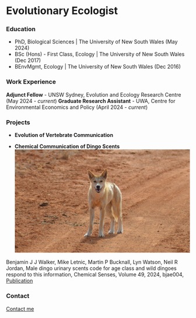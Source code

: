 # Evolutionary Ecologist

### Education
- PhD, Biological Sciences | The University of New South Wales (May 2024)
- BSc (Hons) - First Class, Ecology | The University of New South Wales (Dec 2017)
- BEnvMgmt, Ecology | The University of New South Wales (Dec 2016)

### Work Experience
**Adjunct Fellow** - UNSW Sydney, Evolution and Ecology Research Centre (May 2024 - *current*)
**Graduate Research Assistant** - UWA, Centre for Environmental Economics and Policy (April 2024 - *current*)

### Projects
- **Evolution of Vertebrate Communication**

- **Chemical Communication of Dingo Scents**
![Dingo-Fieldwork](assets/img/dingo.JPG)

Benjamin J J Walker, Mike Letnic, Martin P Bucknall, Lyn Watson, Neil R Jordan, Male dingo urinary scents code for age class and wild dingoes respond to this information, Chemical Senses, Volume 49, 2024, bjae004,
[Publication](https://doi.org/10.1093/chemse/bjae004)
<div class='altmetric-embed' data-badge-type='donut' data-doi="10.1093/chemse/bjae004"></div>

### Contact
[Contact me](mailto:bjjwalker1@gmail.com)
